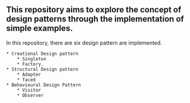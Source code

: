 ## This repository aims to explore the concept of design patterns through the implementation of simple examples.

In this repository, there are six design pattern are implemented. 

    * Creational Design pattern
        * Singleton
        * Factory.
    * Structural Design pattern 
        * Adapter
        * faced
    * Behavioural Design Pattern
        * Visitor 
        * Observer
